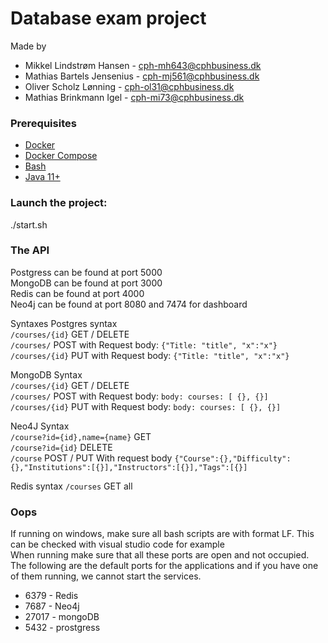 # Database exam project

Made by
- Mikkel Lindstrøm Hansen - cph-mh643@cphbusiness.dk
- Mathias Bartels Jensenius - cph-mj561@cphbusiness.dk
- Oliver Scholz Lønning - cph-ol31@cphbusiness.dk
- Mathias Brinkmann Igel - cph-mi73@cphbusiness.dk


### Prerequisites
- [Docker](https://www.docker.com/get-started)
- [Docker Compose](https://docs.docker.com/compose/)
- [Bash](https://www.gnu.org/software/bash/)
- [Java 11+](https://www.oracle.com/java/technologies/javase-downloads.html)


### Launch the project:

./start.sh  

### The API
Postgress can be found at port 5000  
MongoDB can be found at port 3000  
Redis can be found at port 4000  
Neo4j can be found at port 8080 and 7474 for dashboard  

Syntaxes
Postgres syntax  
``/courses/{id}`` GET / DELETE   
``/courses/`` POST with Request body: ``{"Title: "title", "x":"x"}``   
``/courses/{id}`` PUT with Request body: ``{"Title: "title", "x":"x"}``   

MongoDB Syntax  
``/courses/{id}`` GET / DELETE  
``/courses/`` POST with Request body: ``body: courses: [ {}, {}]``   
``/courses/{id}`` PUT with Request body: ``body: courses: [ {}, {}]``   

Neo4J Syntax  
``/course?id={id},name={name}`` GET  
``/course?id={id}`` DELETE  
``/course`` POST / PUT With request body ``{"Course":{},"Difficulty":{},"Institutions":[{}],"Instructors":[{}],"Tags":[{}]``

Redis syntax
``/courses`` GET all


### Oops
If running on windows, make sure all bash scripts are with format LF. This can be checked with visual studio code for example  
When running make sure that all these ports are open and not occupied. The following are the default ports for the applications and if you have one of them running, we cannot start the services.
- 6379 - Redis
- 7687 - Neo4j
- 27017 - mongoDB
- 5432 - prostgress
